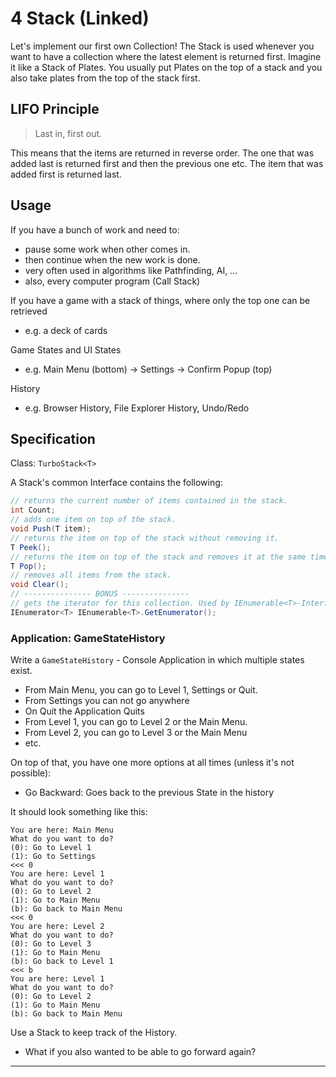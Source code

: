 # 4 Stack (Linked)

Let's implement our first own Collection! The Stack is used whenever you want to have a collection where the latest element is returned first. Imagine it like a Stack of Plates. You usually put Plates on the top of a stack and you also take plates from the top of the stack first.

## LIFO Principle
> Last in, first out.

This means that the items are returned in reverse order. The one that was added last is returned first and then the previous one etc. The item that was added first is returned last.

## Usage
If you have a bunch of work and need to:
- pause some work when other comes in.
- then continue when the new work is done.
- very often used in algorithms like Pathfinding, AI, ...
- also, every computer program (Call Stack)

If you have a game with a stack of things, where only the top one can be retrieved
- e.g. a deck of cards

Game States and UI States
- e.g. Main Menu (bottom) -> Settings -> Confirm Popup (top)

History
- e.g. Browser History, File Explorer History, Undo/Redo

## Specification

Class: `TurboStack<T>`

A Stack's common Interface contains the following:

```cs
// returns the current number of items contained in the stack.
int Count;
// adds one item on top of the stack.
void Push(T item);
// returns the item on top of the stack without removing it.
T Peek();
// returns the item on top of the stack and removes it at the same time.
T Pop();
// removes all items from the stack.
void Clear();
// --------------- BONUS ---------------
// gets the iterator for this collection. Used by IEnumerable<T>-Interface to support foreach.
IEnumerator<T> IEnumerable<T>.GetEnumerator();
```
### Application: GameStateHistory

Write a `GameStateHistory` - Console Application in which multiple states exist. 
- From Main Menu, you can go to Level 1, Settings or Quit.
- From Settings you can not go anywhere
- On Quit the Application Quits
- From Level 1, you can go to Level 2 or the Main Menu.
- From Level 2, you can go to Level 3 or the Main Menu
- etc.

On top of that, you have one more options at all times (unless it's not possible):
- Go Backward: Goes back to the previous State in the history

It should look something like this:

```
You are here: Main Menu
What do you want to do?
(0): Go to Level 1
(1): Go to Settings
<<< 0
You are here: Level 1
What do you want to do?
(0): Go to Level 2
(1): Go to Main Menu
(b): Go back to Main Menu
<<< 0
You are here: Level 2
What do you want to do?
(0): Go to Level 3
(1): Go to Main Menu
(b): Go back to Level 1
<<< b
You are here: Level 1
What do you want to do?
(0): Go to Level 2
(1): Go to Main Menu
(b): Go back to Main Menu
```

Use a Stack to keep track of the History.

- What if you also wanted to be able to go forward again?

---